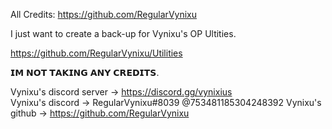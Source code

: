 All Credits:         https://github.com/RegularVynixu

I just want to create a back-up for Vynixu's OP Ultities.

https://github.com/RegularVynixu/Utilities

𝗜𝗠 𝗡𝗢𝗧 𝗧𝗔𝗞𝗜𝗡𝗚 𝗔𝗡𝗬 𝗖𝗥𝗘𝗗𝗜𝗧𝗦.

Vynixu's discord server -> https://discord.gg/vynixius       
Vynixu's discord        -> RegularVynixu#8039          @753481185304248392
Vynixu's github         -> https://github.com/RegularVynixu
